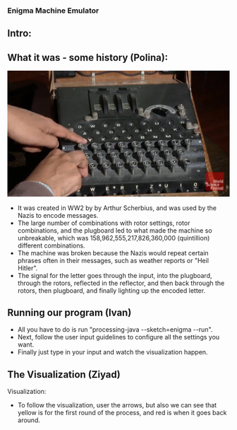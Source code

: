 ### Enigma Machine Emulator

## Intro:

## What it was - some history (Polina):
![enigma machine image](https://github.com/Stuycs-K/finalproject-10-kozyarchuk-pol-hamed-ziy-gontchar-iv/blob/main/enigma/image_2025-06-04_073958274.png)

- It was created in WW2 by by Arthur Scherbius, and was used by the Nazis to encode messages.
- The large number of combinations with rotor settings, rotor combinations, and the plugboard led to what made the machine so unbreakable, which was 158,962,555,217,826,360,000 (quintillion) different combinations.
- The machine was broken because the Nazis would repeat certain phrases often in their messages, such as weather reports or "Heil Hitler".
- The signal for the letter goes through the input, into the plugboard, through the rotors, reflected in the reflector, and then back through the rotors, then plugboard, and finally lighting up the encoded letter.

## Running our program (Ivan)
- All you have to do is run "processing-java --sketch=enigma --run".
- Next, follow the user input guidelines to configure all the settings you want.
- Finally just type in your input and watch the visualization happen.

## The Visualization (Ziyad)
Visualization:
- To follow the visualization, user the arrows, but also we can see that yellow is for the first round of the process, and red is when it goes back around.
